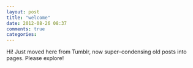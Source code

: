 ```yaml
---
layout: post
title: "welcome"
date: 2012-08-26 08:37
comments: true
categories: 
---
```

Hi! Just moved here from Tumblr, now super–condensing old posts into pages. Please explore!